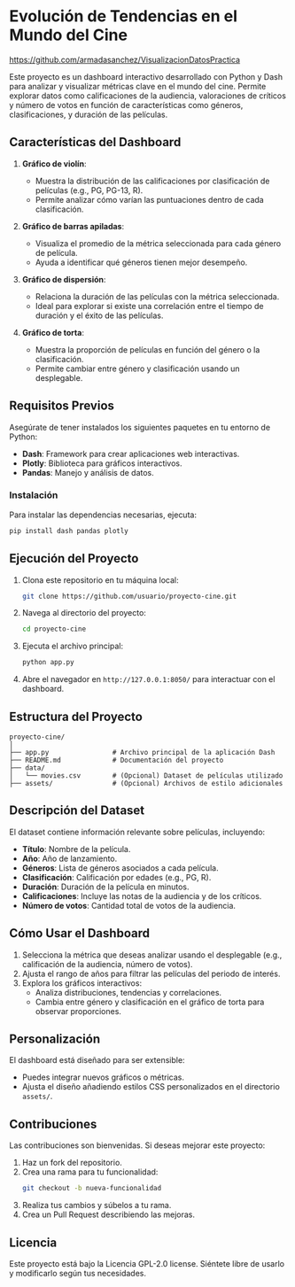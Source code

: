 
# **Evolución de Tendencias en el Mundo del Cine**

https://github.com/armadasanchez/VisualizacionDatosPractica

Este proyecto es un dashboard interactivo desarrollado con Python y Dash para analizar y visualizar métricas clave en el mundo del cine. Permite explorar datos como calificaciones de la audiencia, valoraciones de críticos y número de votos en función de características como géneros, clasificaciones, y duración de las películas.

## **Características del Dashboard**
1. **Gráfico de violín**:
   - Muestra la distribución de las calificaciones por clasificación de películas (e.g., PG, PG-13, R).
   - Permite analizar cómo varían las puntuaciones dentro de cada clasificación.
   
2. **Gráfico de barras apiladas**:
   - Visualiza el promedio de la métrica seleccionada para cada género de película.
   - Ayuda a identificar qué géneros tienen mejor desempeño.

3. **Gráfico de dispersión**:
   - Relaciona la duración de las películas con la métrica seleccionada.
   - Ideal para explorar si existe una correlación entre el tiempo de duración y el éxito de las películas.

4. **Gráfico de torta**:
   - Muestra la proporción de películas en función del género o la clasificación.
   - Permite cambiar entre género y clasificación usando un desplegable.

## **Requisitos Previos**
Asegúrate de tener instalados los siguientes paquetes en tu entorno de Python:
- **Dash**: Framework para crear aplicaciones web interactivas.
- **Plotly**: Biblioteca para gráficos interactivos.
- **Pandas**: Manejo y análisis de datos.

### Instalación
Para instalar las dependencias necesarias, ejecuta:
```bash
pip install dash pandas plotly
```

## **Ejecución del Proyecto**
1. Clona este repositorio en tu máquina local:
   ```bash
   git clone https://github.com/usuario/proyecto-cine.git
   ```
2. Navega al directorio del proyecto:
   ```bash
   cd proyecto-cine
   ```
3. Ejecuta el archivo principal:
   ```bash
   python app.py
   ```
4. Abre el navegador en `http://127.0.0.1:8050/` para interactuar con el dashboard.

## **Estructura del Proyecto**
```
proyecto-cine/
│
├── app.py                # Archivo principal de la aplicación Dash
├── README.md             # Documentación del proyecto
├── data/
│   └── movies.csv        # (Opcional) Dataset de películas utilizado
├── assets/               # (Opcional) Archivos de estilo adicionales
```

## **Descripción del Dataset**
El dataset contiene información relevante sobre películas, incluyendo:
- **Título**: Nombre de la película.
- **Año**: Año de lanzamiento.
- **Géneros**: Lista de géneros asociados a cada película.
- **Clasificación**: Calificación por edades (e.g., PG, R).
- **Duración**: Duración de la película en minutos.
- **Calificaciones**: Incluye las notas de la audiencia y de los críticos.
- **Número de votos**: Cantidad total de votos de la audiencia.

## **Cómo Usar el Dashboard**
1. Selecciona la métrica que deseas analizar usando el desplegable (e.g., calificación de la audiencia, número de votos).
2. Ajusta el rango de años para filtrar las películas del periodo de interés.
3. Explora los gráficos interactivos:
   - Analiza distribuciones, tendencias y correlaciones.
   - Cambia entre género y clasificación en el gráfico de torta para observar proporciones.

## **Personalización**
El dashboard está diseñado para ser extensible:
- Puedes integrar nuevos gráficos o métricas.
- Ajusta el diseño añadiendo estilos CSS personalizados en el directorio `assets/`.

## **Contribuciones**
Las contribuciones son bienvenidas. Si deseas mejorar este proyecto:
1. Haz un fork del repositorio.
2. Crea una rama para tu funcionalidad:
   ```bash
   git checkout -b nueva-funcionalidad
   ```
3. Realiza tus cambios y súbelos a tu rama.
4. Crea un Pull Request describiendo las mejoras.

## **Licencia**
Este proyecto está bajo la Licencia GPL-2.0 license. Siéntete libre de usarlo y modificarlo según tus necesidades.
